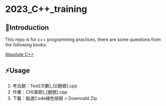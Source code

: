 # 2023_C++_training

## 📝Introduction
This repo is for c++ programming practices, there are some questions from the following books:

[Absolute C++](https://camo.githubusercontent.com/88b6d69b547171ebecd85158e62712a63cbaaa44243ef9c92e847de4666112fd/68747470733a2f2f692e696d6775722e636f6d2f506a31714e31572e706e67)

## ⚡Usage
1. 考古題：Test[次數]_Q[題號].cpp
2. 作業：CH[章節]_[題號].cpp
3. 下載：點選Code綠色按鈕 > Downoald Zip


